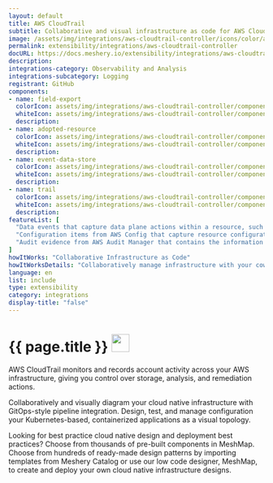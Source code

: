 ```yaml
---
layout: default
title: AWS CloudTrail
subtitle: Collaborative and visual infrastructure as code for AWS CloudTrail
image: /assets/img/integrations/aws-cloudtrail-controller/icons/color/aws-cloudtrail-controller-color.svg
permalink: extensibility/integrations/aws-cloudtrail-controller
docURL: https://docs.meshery.io/extensibility/integrations/aws-cloudtrail-controller
description: 
integrations-category: Observability and Analysis
integrations-subcategory: Logging
registrant: GitHub
components: 
- name: field-export
  colorIcon: assets/img/integrations/aws-cloudtrail-controller/components/field-export/icons/color/field-export-color.svg
  whiteIcon: assets/img/integrations/aws-cloudtrail-controller/components/field-export/icons/white/field-export-white.svg
  description: 
- name: adopted-resource
  colorIcon: assets/img/integrations/aws-cloudtrail-controller/components/adopted-resource/icons/color/adopted-resource-color.svg
  whiteIcon: assets/img/integrations/aws-cloudtrail-controller/components/adopted-resource/icons/white/adopted-resource-white.svg
  description: 
- name: event-data-store
  colorIcon: assets/img/integrations/aws-cloudtrail-controller/components/event-data-store/icons/color/event-data-store-color.svg
  whiteIcon: assets/img/integrations/aws-cloudtrail-controller/components/event-data-store/icons/white/event-data-store-white.svg
  description: 
- name: trail
  colorIcon: assets/img/integrations/aws-cloudtrail-controller/components/trail/icons/color/trail-color.svg
  whiteIcon: assets/img/integrations/aws-cloudtrail-controller/components/trail/icons/white/trail-white.svg
  description: 
featureList: [
  "Data events that capture data plane actions within a resource, such as reading or writing an Amazon S3 object.",
  "Configuration items from AWS Config that capture resource configuration history and resource compliance history as evaluated by AWS Config rules.",
  "Audit evidence from AWS Audit Manager that contains the information needed to demonstrate compliance with the requirements as specified by Audit Manager controls."
]
howItWorks: "Collaborative Infrastructure as Code"
howItWorksDetails: "Collaboratively manage infrastructure with your coworkers synchronously sharing the same designs."
language: en
list: include
type: extensibility
category: integrations
display-title: "false"
---
```

<h1>{{ page.title }} <img src="{{ page.image }}" style="width: 35px; height: 35px;" /></h1>

<p>
AWS CloudTrail monitors and records account activity across your AWS infrastructure, giving you control over storage, analysis, and remediation actions.
</p>
<p>
    Collaboratively and visually diagram your cloud native infrastructure with GitOps-style pipeline integration. Design, test, and manage configuration your Kubernetes-based, containerized applications as a visual topology.
</p>
<p>
    Looking for best practice cloud native design and deployment best practices? Choose from thousands of pre-built components in MeshMap. Choose from hundreds of ready-made design patterns by importing templates from Meshery Catalog or use our low code designer, MeshMap, to create and deploy your own cloud native infrastructure designs.
</p>
